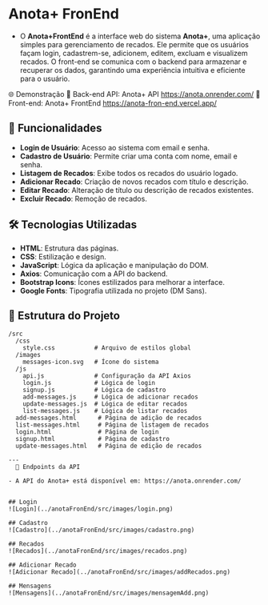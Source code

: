 # Anota+ FronEnd

- O **Anota+FrontEnd** é a interface web do sistema **Anota+**, uma aplicação simples para gerenciamento de recados. Ele permite que os usuários façam login, cadastrem-se, adicionem, editem, excluam e visualizem recados. O front-end se comunica com o backend para armazenar e recuperar os dados, garantindo uma experiência intuitiva e eficiente para o usuário.

🌐 Demonstração
🔗 Back-end API: Anota+ API https://anota.onrender.com/
🔗 Front-end: Anota+ FrontEnd https://anota-fron-end.vercel.app/

## 🚀 Funcionalidades

- **Login de Usuário**: Acesso ao sistema com email e senha.
- **Cadastro de Usuário**: Permite criar uma conta com nome, email e senha.
- **Listagem de Recados**: Exibe todos os recados do usuário logado.
- **Adicionar Recado**: Criação de novos recados com título e descrição.
- **Editar Recado**: Alteração de título ou descrição de recados existentes.
- **Excluir Recado**: Remoção de recados.

## 🛠️ Tecnologias Utilizadas

- **HTML**: Estrutura das páginas.
- **CSS**: Estilização e design.
- **JavaScript**: Lógica da aplicação e manipulação do DOM.
- **Axios**: Comunicação com a API do backend.
- **Bootstrap Icons**: Ícones estilizados para melhorar a interface.
- **Google Fonts**: Tipografia utilizada no projeto (DM Sans).

## 📂 Estrutura do Projeto

```plaintext
/src
  /css
    style.css           # Arquivo de estilos global
  /images
    messages-icon.svg   # Ícone do sistema
  /js
    api.js              # Configuração da API Axios
    login.js            # Lógica de login
    signup.js           # Lógica de cadastro
    add-messages.js     # Lógica de adicionar recados
    update-messages.js  # Lógica de editar recados
    list-messages.js    # Lógica de listar recados
  add-messages.html      # Página de adição de recados
  list-messages.html     # Página de listagem de recados
  login.html             # Página de login
  signup.html            # Página de cadastro
  update-messages.html   # Página de edição de recados

---
  📡 Endpoints da API

- A API do Anota+ está disponível em: https://anota.onrender.com/


## Login 
![Login](../anotaFronEnd/src/images/login.png)

## Cadastro 
![Cadastro](../anotaFronEnd/src/images/cadastro.png)

## Recados
![Recados](../anotaFronEnd/src/images/recados.png)

## Adicionar Recado
![Adicionar Recado](../anotaFronEnd/src/images/addRecados.png)

## Mensagens
![Mensagens](../anotaFronEnd/src/images/mensagemAdd.png)